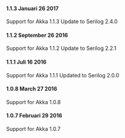 #### 1.1.3 Januari 26 2017 ####

Support for Akka 1.1.3
Update to Serilog 2.4.0

#### 1.1.2 September 26 2016 ####

Support for Akka 1.1.2
Update to Serilog 2.2.1

#### 1.1.1 Juli 16 2016 ####

Support for Akka 1.1.1
Updated to Serilog 2.0.0

#### 1.0.8 March 27 2016 ####

Support for Akka 1.0.8

#### 1.0.7 Februari 29 2016 ####

Support for Akka 1.0.7